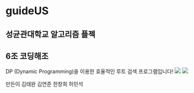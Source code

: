 # guideUS
## 성균관대학교 알고리즘 플젝

## 6조 코딩해조
DP (Dynamic Programming)을 이용한 효율적인 루트 검색 프로그램입니다!
<img src="https://user-images.githubusercontent.com/78555268/144193600-514a70e6-066b-445d-b32b-5d200135d808.gif">
<img src="https://user-images.githubusercontent.com/78555268/144193657-860603a5-3db2-48ce-89f1-54733ee02f4d.gif">

만든이
김태완 김연준 한창희 허민석
